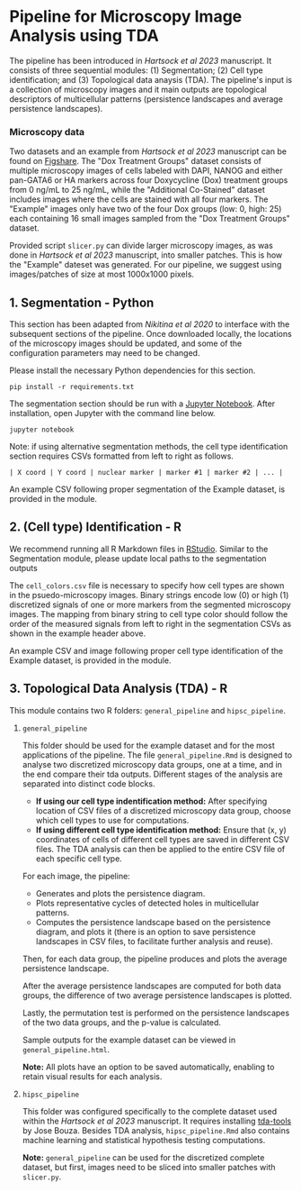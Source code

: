 # Pipeline for Microscopy Image Analysis using TDA

The pipeline has been introduced in *Hartsock
et al 2023* manuscript. It consists of three sequential modules: (1) Segmentation; (2) Cell type identification; and (3) Topological data anaysis (TDA). The pipeline's input is a collection of microscopy images and it main outputs are topological descriptors of multicellular patterns (persistence landscapes and average persistence landscapes).

### Microscopy data
Two datasets and an example from *Hartsock et al 2023* manuscript can be found on [Figshare](https://figshare.com/projects/TDA_Microscopy_Data/148855). The "Dox Treatment Groups" dataset consists of multiple microscopy images of cells labeled with DAPI, NANOG and either pan-GATA6 or HA markers across four Doxycycline (Dox) treatment groups from 0 ng/mL to 25 ng/mL, while the "Additional Co-Stained" dataset includes images where the cells are stained with all four markers. The "Example" images only have two of the four Dox groups (low: 0, high: 25) each containing 16 small images sampled from the "Dox Treatment Groups" dataset.

Provided script `slicer.py` can divide larger microscopy images, as was done in *Hartsock et al 2023* manuscript, into smaller patches. This is how the "Example" dateset was generated. For our pipeline, we suggest using images/patches of size at most 1000x1000 pixels.

## 1. Segmentation - Python
This section has been adapted from *Nikitina et al 2020* to interface with
the subsequent sections of the pipeline. Once downloaded locally, the
locations of the microscopy images should be updated, and some of the
configuration parameters may need to be changed.

Please install the necessary Python dependencies for this section.

```
pip install -r requirements.txt
```

The segmentation section should be run with a [Jupyter Notebook](https://jupyter.org/). After installation, open Jupyter with the command line below.

```
jupyter notebook
```

Note: if using alternative segmentation methods, the cell type identification section requires
CSVs formatted from left to right as follows.

```
| X coord | Y coord | nuclear marker | marker #1 | marker #2 | ... |
```
An example CSV following proper segmentation of the Example dataset, is provided in the module.


## 2. (Cell type) Identification - R
We recommend running all R Markdown files in [RStudio](https://posit.co/download/rstudio-desktop/). Similar to the Segmentation module, please update local paths to the segmentation outputs

The `cell_colors.csv` file is necessary to specify how cell types are shown in the psuedo-microscopy images. Binary strings encode low (0) or high (1) discretized signals of one or more markers from the segmented microscopy images. The mapping from binary string to cell type color should follow the order of the measured signals from left to right in the segmentation CSVs as shown in the example header above.

An example CSV and image following proper cell type identification of the Example dataset, is provided in the module.


## 3. Topological Data Analysis (TDA) - R
This module contains two R folders: `general_pipeline` and `hipsc_pipeline`.

1) `general_pipeline`
   
   This folder should be used for the example dataset and for the most applications of the pipeline. The file `general_pipeline.Rmd` is designed to analyse two discretized microscopy data groups, one at a time, and in     the end compare their tda outputs. Different stages of the analysis are separated into distinct code blocks.

   - **If using our cell type indentification method:** After specifying location of CSV files of a discretized microscopy data group, choose which cell types to use for computations.
   - **If using different cell type identification method:** Ensure that (x, y) coordinates of cells of different cell types are saved in different CSV files. The TDA analysis can then be applied to the entire CSV file      of each specific cell type.

   For each image, the pipeline:

   - Generates and plots the persistence diagram.
   - Plots representative cycles of detected holes in multicellular patterns.
   - Computes the persistence landscape based on the persistence diagram, and plots it (there is an option to save persistence landscapes in CSV files, to facilitate further analysis and reuse).
     
   Then, for each data group, the pipeline produces and plots the average persistence landscape.

   After the average persistence landscapes are computed for both data groups, the difference of two average persistence landscapes is plotted.

   Lastly, the permutation test is performed on the persistence landscapes of the two data groups, and the p-value is calculated.

   Sample outputs for the example dataset can be viewed in `general_pipeline.html`.    

   **Note:** All plots have an option to be saved automatically, enabling to retain visual results for each analysis. 
   
3) `hipsc_pipeline`

   This folder was configured specifically to the complete dataset used within the *Hartsock
   et al 2023* manuscript. It requires installing [tda-tools](https://github.com/jjbouza/tda-tools) by Jose Bouza. Besides TDA analysis, `hipsc_pipeline.Rmd` also contains machine learning and statistical hypothesis       testing computations.

   **Note:** `general_pipeline` can be used for the discretized complete dataset, but first, images need to be sliced into smaller patches with `slicer.py`. 
